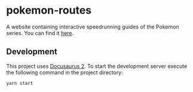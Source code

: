# pokemon-routes

A website containing interactive speedrunning guides of the Pokemon series.
You can find it [here](http://efoerster.github.io/pokemon-routes).

## Development

This project uses [Docusaurus 2](https://v2.docusaurus.io/). To start the development server execute the following command in the project directory:

```console
yarn start
```
